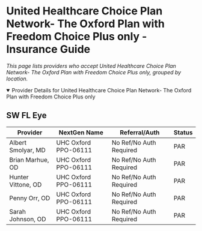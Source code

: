 # United Healthcare Choice Plan Network- The Oxford Plan with Freedom Choice Plus only - Insurance Guide

*This page lists providers who accept United Healthcare Choice Plan Network- The Oxford Plan with Freedom Choice Plus only, grouped by location.*

<details open><summary>Provider Details for United Healthcare Choice Plan Network- The Oxford Plan with Freedom Choice Plus only</summary>

## SW FL Eye

| Provider | NextGen Name | Referral/Auth | Status |
|----------|-------------|--------------|--------|
| Albert Smolyar, MD | UHC Oxford PPO-06111 | No Ref/No Auth Required | PAR |
| Brian Marhue, OD | UHC Oxford PPO-06111 | No Ref/No Auth Required | PAR |
| Hunter Vittone, OD | UHC Oxford PPO-06111 | No Ref/No Auth Required | PAR |
| Penny Orr, OD | UHC Oxford PPO-06111 | No Ref/No Auth Required | PAR |
| Sarah Johnson, OD | UHC Oxford PPO-06111 | No Ref/No Auth Required | PAR |

</details>


